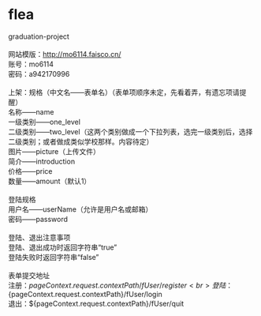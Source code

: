 # flea<br>
graduation-project<br>
<br>
网站模版：http://mo6114.faisco.cn/<br>
账号：mo6114 <br>
密码：a942170996<br>
<br>
上架：规格（中文名——表单名）（表单项顺序未定，先看着弄，有遗忘项请提醒）<br>
名称——name<br>
一级类别——one_level<br>
二级类别——two_level（这两个类别做成一个下拉列表，选完一级类别后，选择二级类别；或者做成类似学校那样。内容待定）<br>
图片——picture（上传文件）<br>
简介——introduction<br>
价格——price<br>
数量——amount（默认1）<br>
<br>
登陆规格<br>
用户名——userName（允许是用户名或邮箱）<br>
密码——password<br>
<br>
登陆、退出注意事项<br>
登陆、退出成功时返回字符串“true”<br>
登陆失败时返回字符串“false”<br>
<br>
表单提交地址<br>
注册：${pageContext.request.contextPath}/fUser/register<br>
登陆：${pageContext.request.contextPath}/fUser/login<br>
退出：${pageContext.request.contextPath}/fUser/quit<br>